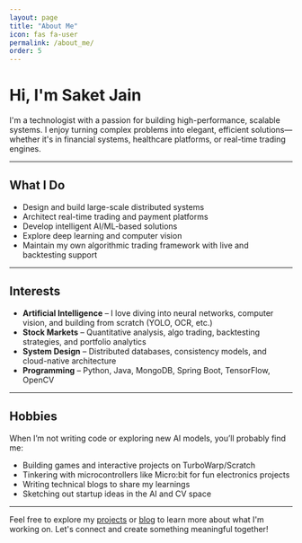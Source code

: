 ```yaml
---
layout: page
title: "About Me"
icon: fas fa-user
permalink: /about_me/
order: 5
---
```


# Hi, I'm Saket Jain

I'm a technologist with a passion for building high-performance, scalable systems. I enjoy turning complex problems into elegant, efficient solutions—whether it's in financial systems, healthcare platforms, or real-time trading engines.

---

## What I Do

- Design and build large-scale distributed systems
- Architect real-time trading and payment platforms
- Develop intelligent AI/ML-based solutions
- Explore deep learning and computer vision
- Maintain my own algorithmic trading framework with live and backtesting support

---

## Interests

- **Artificial Intelligence** – I love diving into neural networks, computer vision, and building from scratch (YOLO, OCR, etc.)
- **Stock Markets** – Quantitative analysis, algo trading, backtesting strategies, and portfolio analytics
- **System Design** – Distributed databases, consistency models, and cloud-native architecture
- **Programming** – Python, Java, MongoDB, Spring Boot, TensorFlow, OpenCV

---

## Hobbies

When I’m not writing code or exploring new AI models, you’ll probably find me:

- Building games and interactive projects on TurboWarp/Scratch
- Tinkering with microcontrollers like Micro:bit for fun electronics projects
- Writing technical blogs to share my learnings
- Sketching out startup ideas in the AI and CV space

---

Feel free to explore my [projects](/portfolio) or [blog](/blog) to learn more about what I'm working on. Let's connect and create something meaningful together!
